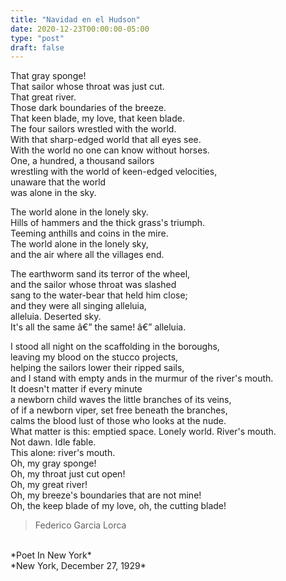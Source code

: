 ```yaml
---
title: "Navidad en el Hudson"
date: 2020-12-23T00:00:00-05:00
type: "post"
draft: false
---
```


That gray sponge!<br>
That sailor whose throat was just cut.<br>
That great river.<br>
Those dark boundaries of the breeze.<br>
That keen blade, my love, that keen blade.<br>
The four sailors wrestled with the world.<br>
With that sharp-edged world that all eyes see.<br>
With the world no one can know without horses.<br>
One, a hundred, a thousand sailors<br>
wrestling with the world of keen-edged velocities,<br>
unaware that the world<br>
was alone in the sky.
<br>

The world alone in the lonely sky.<br>
Hills of hammers and the thick grass's triumph.<br>
Teeming anthills and coins in the mire.<br>
The world alone in the lonely sky,<br>
and the air where all the villages end.
<br>


The earthworm sand its terror of the wheel,<br>
and the sailor whose throat was slashed<br>
sang to the water-bear that held him close;<br>
and they were all singing alleluia,<br>
alleluia. Deserted sky.<br>
It's all the same â€” the same! â€” alleluia.
<br>

I stood all night on the scaffolding in the boroughs,<br>
leaving my blood on the stucco projects,<br>
helping the sailors lower their ripped sails,<br>
and I stand with empty ands in the murmur of the river's mouth.<br>
It doesn't matter if every minute<br>
a newborn child waves the little branches of its veins,<br>
of if a newborn viper, set free beneath the branches,<br>
calms the blood lust of those who looks at the nude.<br>
What matter is this: emptied space. Lonely world. River's mouth.<br>
Not dawn. Idle fable.<br>
This alone: river's mouth.<br>
Oh, my gray sponge!<br>
Oh, my throat just cut open!<br>
Oh, my great river!<br>
Oh, my breeze's boundaries that are not mine!<br>
Oh, the keep blade of my love, oh, the cutting blade!<br>

>Federico Garcia Lorca
<br>
*Poet In New York*<br>
*New York, December 27, 1929*
